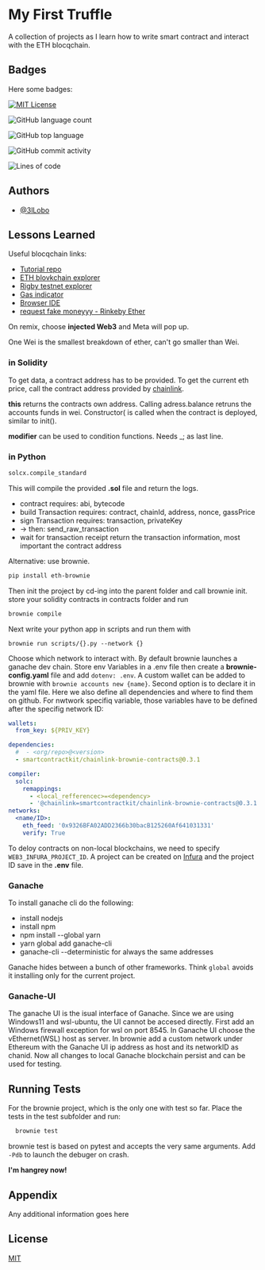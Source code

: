 
# My First Truffle

A collection of projects as I learn how to write smart contract and interact with the ETH blocqchain.


## Badges

Here some badges:

[![MIT License](https://img.shields.io/apm/l/atomic-design-ui.svg?style=for-the-badge)](https://github.com/tterb/atomic-design-ui/blob/master/LICENSEs)


![GitHub language count](https://img.shields.io/github/languages/count/3lLobo/firstTruffle?style=for-the-badge)


![GitHub top language](https://img.shields.io/github/languages/top/3lLobo/firstTruffle?style=for-the-badge)


![GitHub commit activity](https://img.shields.io/github/commit-activity/y/3lLobo/firstTruffle?color=lightblue&style=for-the-badge)


![Lines of code](https://img.shields.io/tokei/lines/github/3lLobo/firstTruffle?style=for-the-badge)


## Authors

- [@3lLobo](https://www.github.com/3lLobo)


## Lessons Learned

Useful blocqchain links:
 - [Tutorial repo](https://github.com/smartcontractkit/full-blockchain-solidity-course-py)
 - [ETH blovkchain explorer](https://etherscan.io/)
 - [Rigby testnet explorer](https://rinkeby.etherscan.io/)
 - [Gas indicator](https://ethgasstation.info/)
 - [Browser IDE](https://remix.ethereum.org/)
 - [request fake moneyyy - Rinkeby Ether](https://docs.chain.link/docs/link-token-contracts/#rinkeby)

On remix, choose __injected Web3__ and Meta will pop up.

One Wei is the smallest breakdown of ether, can't go smaller than Wei.

### in Solidity

To get data, a contract address has to be provided. To get the current eth price, call the contract address provided by [chainlink](https://data.chain.link/ethereum/mainnet/crypto-usd).

__this__ returns the contracts own address. Calling adress.balance retruns the accounts funds in wei. Constructor( is called when the contract is deployed, similar to init().

__modifier__ can be used to condition functions. Needs _; as last line.

### in Python
 
```python
solcx.compile_standard
```
This will compile the provided __.sol__ file and return the logs.


 - contract requires: abi, bytecode
 - build Transaction requires: contract, chainId, address, nonce, gassPrice
 - sign Transaction requires: transaction, privateKey
 - -> then: send_raw_transaction
 - wait for transaction receipt return the transaction information, most important the contract address

Alternative: use brownie. 
```bash
pip install eth-brownie
```
Then init the project by cd-ing into the parent folder and call brownie init.
store your solidity contracts in contracts folder and run 

```bash
brownie compile
```

Next write your python app in scripts and run them with 
```
brownie run scripts/{}.py --network {}
```
Choose which network to interact with. By default brownie launches a ganache dev chain.
Store env Variables in a .env file then create a __brownie-config.yaml__ file and add ```dotenv: .env```. 
A custom wallet can be added to brownie with ```brownie accounts new {name}```. Second option is to declare it in the yaml file. Here we also define all dependencies and where to find them on github. For nwtwork specifiq variable, those variables have to be defined after the specifig network ID: 

```yaml
wallets:
  from_key: ${PRIV_KEY}

dependencies:
  #  - <org/repo>@<version>
  - smartcontractkit/chainlink-brownie-contracts@0.3.1

compiler:
  solc:
    remappings:
      - <local_refferencec>=<dependency>
      - '@chainlink=smartcontractkit/chainlink-brownie-contracts@0.3.1'
networks:
  <name/ID>: 
    eth_feed: '0x9326BFA02ADD2366b30bacB125260Af641031331'
    verify: True
```

To deloy contracts on non-local blockchains, we need to specify ```WEB3_INFURA_PROJECT_ID```. A project can be created on [Infura](https://infura.io/) and the project ID save in the __.env__ file.



### Ganache

To install ganache cli do the following:
 - install nodejs
 - install npm
 - npm install --global yarn
 - yarn global add ganache-cli
 - ganache-cli --deterministic for always the same addresses

Ganache hides between a bunch of other frameworks. Think ```global``` avoids it installing only for the current project.

<!-- .markdown-body {
  --md-code-background: #e3dcef;
  --md-code-text: #4a2b7b;
  --md-code-tabs: #c6b8dd;
  --md-code-radius: 4px;
} -->

### Ganache-UI

The ganache UI is the isual interface of Ganache. Since we are using Windows11 and wsl-ubuntu, the UI cannot be accesed directly. First add an Windows firewall exception for wsl on port 8545. In Ganache UI choose the vEthernet(WSL) host as server. In brownie add a custom network under Ethereum with the Ganache UI ip address as host and its networkID as chanid.
Now all changes to local Ganache blockchain persist and can be used for testing. 

## Running Tests

For the brownie project, which is the only one with test so far. Place the tests in the test subfolder and run:
```bash
  brownie test
```
brownie test is based on pytest and accepts the very same arguments. Add ```-Pdb``` to launch the debuger on crash.

__I'm hangrey now!__

## Appendix

Any additional information goes here


## License

[MIT](https://choosealicense.com/licenses/mit/)


